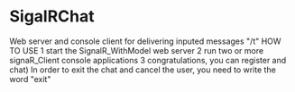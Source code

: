 # SigalRChat
Web server and console client for delivering inputed messages "/t"
HOW TO USE
1 start the SignalR_WithModel web server 
2 run two or more signaR_Client console applications
3 congratulations, you can register and chat) In order to exit the chat and cancel the user, you need to write the word "exit"
